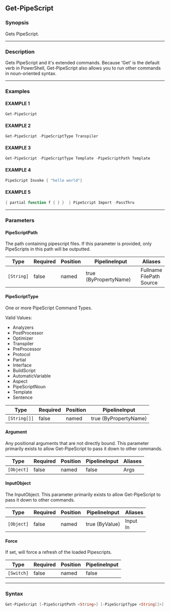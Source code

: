 Get-PipeScript
--------------




### Synopsis
Gets PipeScript.



---


### Description

Gets PipeScript and it's extended commands.
Because 'Get' is the default verb in PowerShell,
Get-PipeScript also allows you to run other commands in noun-oriented syntax.



---


### Examples
#### EXAMPLE 1
```PowerShell
Get-PipeScript
```

#### EXAMPLE 2
```PowerShell
Get-PipeScript -PipeScriptType Transpiler
```

#### EXAMPLE 3
```PowerShell
Get-PipeScript -PipeScriptType Template -PipeScriptPath Template
```

#### EXAMPLE 4
```PowerShell
PipeScript Invoke { "hello world"}
```

#### EXAMPLE 5
```PowerShell
{ partial function f { } }  | PipeScript Import -PassThru
```



---


### Parameters
#### **PipeScriptPath**

The path containing pipescript files.
If this parameter is provided, only PipeScripts in this path will be outputted.






|Type      |Required|Position|PipelineInput        |Aliases                         |
|----------|--------|--------|---------------------|--------------------------------|
|`[String]`|false   |named   |true (ByPropertyName)|Fullname<br/>FilePath<br/>Source|



#### **PipeScriptType**

One or more PipeScript Command Types.



Valid Values:

* Analyzers
* PostProcessor
* Optimizer
* Transpiler
* PreProcessor
* Protocol
* Partial
* Interface
* BuildScript
* AutomaticVariable
* Aspect
* PipeScriptNoun
* Template
* Sentence






|Type        |Required|Position|PipelineInput        |
|------------|--------|--------|---------------------|
|`[String[]]`|false   |named   |true (ByPropertyName)|



#### **Argument**

Any positional arguments that are not directly bound.
This parameter primarily exists to allow Get-PipeScript to pass it down to other commands.






|Type      |Required|Position|PipelineInput|Aliases|
|----------|--------|--------|-------------|-------|
|`[Object]`|false   |named   |false        |Args   |



#### **InputObject**

The InputObject.
This parameter primarily exists to allow Get-PipeScript to pass it down to other commands.






|Type      |Required|Position|PipelineInput |Aliases     |
|----------|--------|--------|--------------|------------|
|`[Object]`|false   |named   |true (ByValue)|Input<br/>In|



#### **Force**

If set, will force a refresh of the loaded Pipescripts.






|Type      |Required|Position|PipelineInput|
|----------|--------|--------|-------------|
|`[Switch]`|false   |named   |false        |





---


### Syntax
```PowerShell
Get-PipeScript [-PipeScriptPath <String>] [-PipeScriptType <String[]>] [-Argument <Object>] [-InputObject <Object>] [-Force] [<CommonParameters>]
```
